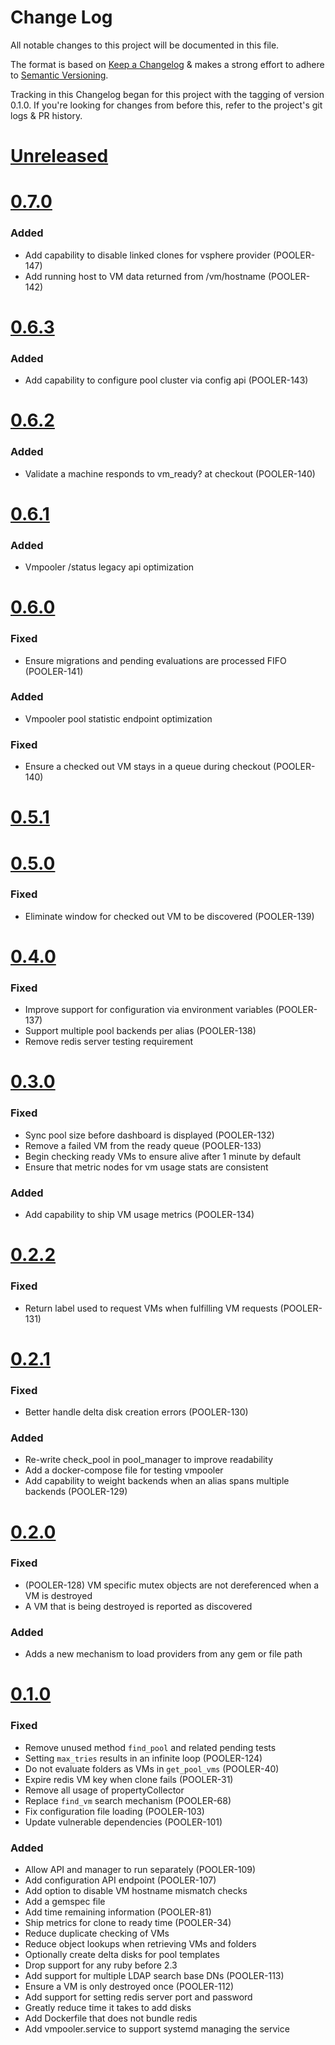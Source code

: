 # Change Log

All notable changes to this project will be documented in this file.

The format is based on
[Keep a Changelog](http://keepachangelog.com)
& makes a strong effort to adhere to
[Semantic Versioning](http://semver.org).

Tracking in this Changelog began for this project with the tagging of version 0.1.0.
If you're looking for changes from before this, refer to the project's
git logs & PR history.
# [Unreleased](https://github.com/puppetlabs/vmpooler/compare/0.7.0...master)

# [0.7.0](https://github.com/puppetlabs/vmpooler/compare/0.6.3...0.7.0)

### Added
- Add capability to disable linked clones for vsphere provider (POOLER-147)
- Add running host to VM data returned from /vm/hostname (POOLER-142)

# [0.6.3](https://github.com/puppetlabs/vmpooler/compare/0.6.2...0.6.3)

### Added
- Add capability to configure pool cluster via config api (POOLER-143)

# [0.6.2](https://github.com/puppetlabs/vmpooler/compare/0.6.1...0.6.2)

### Added
- Validate a machine responds to vm\_ready? at checkout (POOLER-140)

# [0.6.1](https://github.com/puppetlabs/vmpooler/compare/0.6.0...0.6.1)

### Added
- Vmpooler /status legacy api optimization

# [0.6.0](https://github.com/puppetlabs/vmpooler/compare/0.5.1...0.6.0)

### Fixed
- Ensure migrations and pending evaluations are processed FIFO (POOLER-141)

### Added
- Vmpooler pool statistic endpoint optimization

### Fixed
 - Ensure a checked out VM stays in a queue during checkout (POOLER-140)

# [0.5.1](https://github.com/puppetlabs/vmpooler/compare/0.5.0...0.5.1)

# [0.5.0](https://github.com/puppetlabs/vmpooler/compare/0.4.0...0.5.0)

### Fixed
 - Eliminate window for checked out VM to be discovered (POOLER-139)

# [0.4.0](https://github.com/puppetlabs/vmpooler/compare/0.3.0...0.4.0)

### Fixed
 - Improve support for configuration via environment variables (POOLER-137)
 - Support multiple pool backends per alias (POOLER-138)
 - Remove redis server testing requirement

# [0.3.0](https://github.com/puppetlabs/vmpooler/compare/0.2.2...0.3.0)

### Fixed
- Sync pool size before dashboard is displayed (POOLER-132)
- Remove a failed VM from the ready queue (POOLER-133)
- Begin checking ready VMs to ensure alive after 1 minute by default
- Ensure that metric nodes for vm usage stats are consistent

### Added
- Add capability to ship VM usage metrics (POOLER-134)

# [0.2.2](https://github.com/puppetlabs/vmpooler/compare/0.2.1...0.2.2)

### Fixed
- Return label used to request VMs when fulfilling VM requests (POOLER-131)

# [0.2.1](https://github.com/puppetlabs/vmpooler/compare/0.2.0...0.2.1)

### Fixed
- Better handle delta disk creation errors (POOLER-130)

### Added
- Re-write check\_pool in pool\_manager to improve readability
- Add a docker-compose file for testing vmpooler
- Add capability to weight backends when an alias spans multiple backends (POOLER-129)

# [0.2.0](https://github.com/puppetlabs/vmpooler/compare/0.1.0...0.2.0)

### Fixed
- (POOLER-128) VM specific mutex objects are not dereferenced when a VM is destroyed
- A VM that is being destroyed is reported as discovered

### Added
- Adds a new mechanism to load providers from any gem or file path

# [0.1.0](https://github.com/puppetlabs/vmpooler/compare/4c858d012a262093383e57ea6db790521886d8d4...master)

### Fixed
- Remove unused method `find_pool` and related pending tests
- Setting `max_tries` results in an infinite loop (POOLER-124)
- Do not evaluate folders as VMs in `get_pool_vms` (POOLER-40)
- Expire redis VM key when clone fails (POOLER-31)
- Remove all usage of propertyCollector
- Replace `find_vm` search mechanism (POOLER-68)
- Fix configuration file loading (POOLER-103)
- Update vulnerable dependencies (POOLER-101)

### Added

- Allow API and manager to run separately (POOLER-109)
- Add configuration API endpoint (POOLER-107)
- Add option to disable VM hostname mismatch checks
- Add a gemspec file
- Add time remaining information (POOLER-81)
- Ship metrics for clone to ready time (POOLER-34)
- Reduce duplicate checking of VMs
- Reduce object lookups when retrieving VMs and folders
- Optionally create delta disks for pool templates
- Drop support for any ruby before 2.3
- Add support for multiple LDAP search base DNs (POOLER-113)
- Ensure a VM is only destroyed once (POOLER-112)
- Add support for setting redis server port and password
- Greatly reduce time it takes to add disks
- Add Dockerfile that does not bundle redis
- Add vmpooler.service to support systemd managing the service
